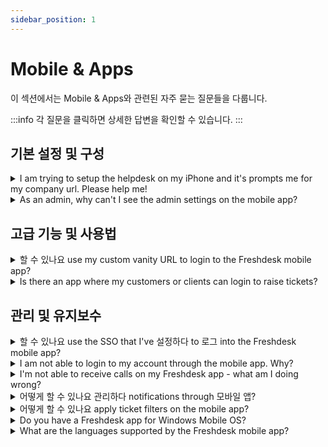 ```yaml
---
sidebar_position: 1
---
```


# Mobile &amp; Apps

이 섹션에서는 Mobile &amp; Apps와 관련된 자주 묻는 질문들을 다룹니다.

:::info
각 질문을 클릭하면 상세한 답변을 확인할 수 있습니다.
:::


## 기본 설정 및 구성

<details>
<summary>I am trying to setup the helpdesk on my iPhone and it's prompts me for my company url. Please help me!</summary>

<p>When you are on the go, you would want to have Freshdesk wired to your phone to track the notifications on the tickets. We do have a mobile app that would help you check tickets, respond to them and track customers as well as social channels. Furthermore, attending calls on the app has never been more convenient as you would be able to return them from the app itself. </p><p><br /></p><p>Once you set this up, the first step would be to enter the company URL which would be the <strong>"</strong><strong>account URL"</strong> (yourcompany.freshdesk.com) that you use to login to the portal. If you are using a custom URL for your Freshdesk Account, you could make use of that as well, while logging in.</p>

</details>

<details>
<summary>As an admin, why can't I see the admin settings on the mobile app?</summary>

<p ><span style={{ fontSize: "16px" }}>As of now, the mobile app is designed for an agent when they are on-the-go and to respond or makes updates to tickets with high priority and need attention when you are away from office. Admin settings would be part of the configuration for workflows and so, it is currently a part of the Web App only and not part of the Freshdesk Mobile App.</span></p><p ><br /></p><p ><span style={{ fontSize: "16px" }}><br /></span></p>

</details>


## 고급 기능 및 사용법

<details>
<summary>할 수 있나요 use my custom vanity URL to login to the Freshdesk mobile app?</summary>

<p>If you are using a custom URL with your Freshdesk Account, you could use the same on the Freshdesk Mobile App, for login. At the same time, the default Freshdesk URL, which would go by YourCompanyName.freshdesk.com would work as well and could also be used for login using the Mobile App.</p>

</details>

<details>
<summary>Is there an app where my customers or clients can login to raise tickets?</summary>

<p ><span style={{ fontSize: "16px" }}>As of now, the Freshdesk Mobile app is only for agents to use on-the-go and not for customers. If you are looking for a customer facing mobile app, leave us an email at support@freshdesk.com and one of our agents will be in touch.</span></p>

</details>


## 관리 및 유지보수

<details>
<summary>할 수 있나요 use the SSO that I've 설정하다 to 로그 into the Freshdesk mobile app?</summary>

<p ><span style={{ fontSize: "16px" }}>Yes, you'll be able to log into your Freshdesk account using the credentials you use for the SSO you have set up. You would also have the option to bypass the SSO and use the normal Freshdesk login.</span></p>

</details>

<details>
<summary>I am not able to login to my account through the mobile app. Why?</summary>

<p>Please verify the Freshdesk URL. It would go by <em>your_company_name</em>.freshdesk.com. Your Username would be your agent email address and you would have to enter your password.</p><p><br /></p><p>Also, if you have SSO, you would have to use your SSO credentials accordingly. Also please open your account in the browser and do the following steps:</p><p><br /></p>Type your URL in the address bar, hit enter and select Login. And then choose the option " Are you an Agent? Login here" and it will redirect you to the Freshworks page. Select "Forgot password" option, enter your email address and a password reset link will be sent to your email. Reset the password using the link and you can log in to the account.<p><br /></p><p>If you continue to face any issues with login, please feel free to write to support@freshdesk.com and one of our agents would get in contact with you to assist you regarding this.</p>

</details>

<details>
<summary>I'm not able to receive calls on my Freshdesk app - what am I doing wrong?</summary>

<p ><span style={{ fontSize: "16px" }}>Can you ensure the following:</span></p><p ><span style={{ fontSize: "16px" }}></span><span style={{ fontSize: "16px" }}><br /></span></p><ul><li><span style={{ fontSize: "16px" }}>Your Freshdesk account is set to accept calls via <strong>Browser/app</strong> (from the Call Button next to the Agent Avatar).</span></li><li><span style={{ fontSize: "16px" }}>The option to allow incoming calls on the app is turned on (under the App Settings). </span></li><li><span style={{ fontSize: "16px" }}>If you are receiving calls from the browser but not on the app, then please ensure the Freshdesk app is running in the background and not closed. </span></li></ul><p ><br /></p><p ><span style={{ fontSize: "16px" }}><span style={{ fontSize: "16px" }}></span><span style={{ fontSize: "16px" }}></span><span style={{ fontSize: "16px" }}></span><span style={{ fontSize: "16px" }}>Please write to <strong>support@freshdesk.com</strong> if you are facing issues in finding the options listed above.</span></span></p>

</details>

<details>
<summary>어떻게 할 수 있나요 관리하다 notifications through 모바일 앱?</summary>

<p>Using your Freshdesk Mobile App, you would be able to receive notifications on ticket updates. In your Mobile App, navigate to <strong>Settings--&gt;Ticket Notifications</strong>. There, you would be able to manage the push notifications you would like to receive, by Turning On/Off the listed options.</p><p><br /></p><p>You could also change the Notification Tone or turn on/off the Vibrate option from the same menu. The changes would get auto-saved.</p>

</details>

<details>
<summary>어떻게 할 수 있나요 apply ticket filters on the mobile app?</summary>

<p class="fd-toc"><strong>TABLE OF CONTENTS</strong></p><ul><li><a href="#%E2%80%8B"></a><a href="#Working-with-filters">Working with filters</a></li><li><a href="#Viewing-filtered-tickets%C2%A0">Viewing filtered tickets&nbsp;</a></li><li><a href="#The-ticket-list-view-lets-you-check-the-tickets-with-a-list-of-filters-automatically-applied.-Each-time-you-choose-a-view,-the-tickets-will-be-displayed-with-a-list-of-filters-applied.-For-example,-as-an-admin,-you-may-want-to-view-the-list-of-unresolved-tickets-daily.-You-can-simply-choose-" dir="ltr"></a><a href="#Viewing-custom-filters">Viewing custom filters</a></li></ul><p><br /></p><p dir="ltr" id="​​Working-with-filters-on-the-mobile-app-can-save-you-time-and-help-you-stay-organized-when-managing-your-customer-support-tickets-on-the-go.-By-using-filters,-you-can-quickly-find-the-tickets-you-need-to-work-on-and-ensure-that-you're-providing-timely-and-effective-support-to-your-customers.&nbsp;">Working with filters on the mobile app can save you time and help you stay organized when managing your customer support tickets on the go. By using filters, you can quickly find the tickets you need to work on and ensure that you're providing timely and effective support to your customers.&nbsp;</p><p dir="ltr" id="Freshdesk-mobile-app-allows-users-to-use-default-and-custom-drop-down-fields-in-Freshdesk-as-filters-to-find-a-specific-list-of-tickets.-You-can-sort-through-tickets-based-on-agents,-group-type,-created-time,-resolution-due-date,-and-other-criteria.-&nbsp;With-ticket-filters,-you-can:&nbsp;">Freshdesk mobile app on Andriod and iOS both, allows users to use default and custom drop-down fields in Freshdesk as filters to find a specific list of tickets. You can sort through tickets based on agents, group type, created time, resolution due date, and other criteria. With ticket filters, you can:&nbsp;</p><ul ><li >Search for a specific ticket using the global search&nbsp;</li><li >Create custom views for all the frequently accessed ticket lists</li><li style={{ fontSize: "14px" }}>Search for tickets on the fly using the ticket filter</li></ul><h2 dir="ltr" id="Working-with-filters" style={{ lineHeight: "1.75", marginBottom: "0pt", fontSize: "14px" }}><span style={{ fontSize: "16px" }}><strong >Working with filters</strong></span></h2><p dir="ltr" style={{ lineHeight: "1.92", marginBottom: "0pt", fontSize: "14px" }}><span style={{ fontSize: "14px" }}>Freshdesk app provides a wide range of filters that help you narrow down your ticket views based on your preference. For example, the Priority field allows you to filter and view tickets based on the ticket priority - High, low, medium, or urgent.</span></p><p dir="ltr" style={{ lineHeight: "1.92", marginBottom: "0pt", fontSize: "14px" }}><span style={{ fontSize: "14px" }}>You can filter the tickets by source, type, status, agents assigned to, tags, products, and even the custom fields that you have created.</span></p><p dir="ltr" style={{ lineHeight: "1.92", marginBottom: "0pt", fontSize: "14px" }}><span style={{ fontSize: "14px" }}>Also, you can view the tickets based on various date and time filters and further choose a day or specific time period. For example, &nbsp;you can view the tickets resolved or closed in the past 1 hour.</span></p><ul style={{ fontSize: "14px" }}><li style={{ fontSize: "14px" }}><span style={{ fontSize: "14px" }}>Created: View tickets based on the ticket creation date or time.</span></li><li style={{ fontSize: "14px" }}><span style={{ fontSize: "14px" }}>Closed at:&nbsp;View tickets closed at a particular time or day.</span></li><li style={{ fontSize: "14px" }}><span style={{ fontSize: "14px" }}>Resolved at: View tickets resolved at a particular time or day</span></li><li style={{ fontSize: "14px" }}><span style={{ fontSize: "14px" }}>Resolution due by: View tickets that must be resolved before a particular day or time.</span></li></ul><p style={{ fontSize: "14px" }}><span style={{ fontSize: "14px" }}><br /></span></p><h2 dir="ltr" id="Viewing-filtered-tickets&nbsp;" style={{ lineHeight: "1.75", marginBottom: "0pt", fontSize: "14px" }}><span style={{ fontSize: "16px" }}><strong >Viewing filtered tickets</strong></span><span style={{ fontSize: "14px" }}>&nbsp;</span></h2><p dir="ltr" id="The-ticket-list-view-lets-you-check-the-tickets-with-a-list-of-filters-automatically-applied.-Each-time-you-choose-a-view,-the-tickets-will-be-displayed-with-a-list-of-filters-applied.-For-example,-as-an-admin,-you-may-want-to-view-the-list-of-unresolved-tickets-daily.-You-can-simply-choose-"All-unresolved-tickets"-default-ticket-view.&nbsp;The-ticket-list-views-save-you-time-and-help-you-quickly-identify-tickets-based-on-your-preference.&nbsp;" style={{ lineHeight: "1.75", marginBottom: "0pt", fontSize: "14px" }}><span dir="ltr" style={{ fontSize: "14px" }}>The ticket list view lets you check the tickets with a list of filters automatically applied. Each time you choose a view, the tickets will be displayed with a list of filters applied. For example, as an admin, you may want to view the list of unresolved tickets daily. You can simply choose "All unresolved tickets" default ticket view.&nbsp;</span><span style={{ fontSize: "14px" }}>The ticket list views save you time and help you quickly identify tickets based on your preference.&nbsp;</span></p><p ><br /></p><p dir="ltr" style={{ lineHeight: "1.92", marginBottom: "0pt" }}><span style={{ fontSize: "12pt", fontFamily: "Arial"", color: "rgb(51, 51, 51)", fontWeight: "400" }}><span style={{ border: "none", display: "inline-block", overflow: "hidden", width: "268px", height: "587px" }}><img src="#" width="268" height="587" class="fr-fic fr-dii" /></span></span></p><p dir="ltr"><span style={{ fontSize: "14px" }}>The ticket filtering feature on a Freshdesk mobile app is easy and straightforward. Here are the primary steps to follow:</span></p><ol style={{ marginBottom: "0px", paddingInlineStart: "48px", fontSize: "14px" }}><li style={{ fontSize: "14px" }}><p style={{ fontSize: "14px" }}><span style={{ fontSize: "14px" }}>Open the Freshdesk app on your mobile.</span></p></li><li style={{ fontSize: "14px" }}><p style={{ fontSize: "14px" }}><span style={{ fontSize: "14px" }}>Tap on the "Tickets" tab to view your tickets.</span></p></li><li style={{ fontSize: "14px" }}><p style={{ fontSize: "14px" }}><span style={{ fontSize: "14px" }}>Click on the three dots next to the search icon on the top right corner of your screen, within the tickets tab.</span></p></li><li style={{ fontSize: "14px" }}><p style={{ fontSize: "14px" }}><span style={{ fontSize: "14px" }}>Tap on the filtering option, and a menu of filter options as drop-down fields will appear.</span></p></li><li style={{ fontSize: "14px" }}><p style={{ fontSize: "14px" }}><span style={{ fontSize: "14px" }}>Select the drop-down field that best suits your needs, and the associated options will pop-up from the bottom of the screen.</span></p></li></ol><p style={{ fontSize: "14px" }}><br /></p><p style={{ fontSize: "14px" }}><br /></p><p dir="ltr"><span style={{ fontSize: "14px" }}><img src="#" width="196" height="433" class="fr-fic fr-dii" />&nbsp;</span></p><p dir="ltr" style={{ boxSizing: "border-box", margin: "0px", fontSize: "13px", lineHeight: "18px", wordBreak: "normal", overflowWrap: "break-word" }}><span dir="ltr" style={{ boxSizing: "border-box", fontSize: "14px" }}>&nbsp; &nbsp; &nbsp; &nbsp; &nbsp;6. You can also reset the filters by clicking the ‘Reset filters’ button.</span></p><p dir="ltr"><br /></p><p style={{ fontSize: "14px" }}><span style={{ fontSize: "14px" }}><br /></span></p><p dir="ltr" style={{ lineHeight: "1.92", marginBottom: "0pt", fontSize: "14px" }}><span style={{ fontSize: "14px" }}><img src="#" width="261" height="161" class="fr-fic fr-dii" /></span></p><p dir="ltr" style={{ lineHeight: "1.92", marginBottom: "0pt", fontSize: "14px" }}><span style={{ fontSize: "14px" }}>Once you have selected the desired filter option from the drop-down, click on the ‘Apply filters’, and the ticket list will automatically update to display only the tickets that meet the selected criteria.</span></p><p style={{ fontSize: "14px" }}><span style={{ fontSize: "14px" }}><br /></span></p><h2 dir="ltr" id="Viewing-custom-filters"><strong ><span style={{ fontSize: "16px" }}>Viewing custom filters</span></strong></h2><p ><span dir="ltr" style={{ fontSize: "14px" }}>You can, however, create custom views on the web browser and then access them through the Mobile App. The list of custom views would be available at the top of the tickets list, on the Mobile App, from which you could choose a custom view.</span></p><p dir="ltr"><strong dir="ltr">For more details on ticket filters <a href="https://support.freshdesk.com/en/support/solutions/articles/37559-working-with-the-ticket-list-view#Working-with-filters">click here</a></strong><a href="https://support.freshdesk.com/en/support/solutions/articles/37559-working-with-the-ticket-list-view#Working-with-filters"></a></p><p ><br /></p>

</details>

<details>
<summary>Do you have a Freshdesk app for Windows Mobile OS?</summary>

<p ><span style={{ fontSize: "16px" }}>As of now, our apps are only for iOS and Android and we do not have a Windows Mobile App currently. However, this is a part of our Product Enhancement Roadmap.</span></p>

</details>

<details>
<summary>What are the languages supported by the Freshdesk mobile app?</summary>

<p dir="ltr" style={{ lineHeight: "1.38", marginBottom: "0pt" }}><span style={{ fontSize: "14px", fontFamily: "Arial, Helvetica, sans-serif", color: "rgb(0, 0, 0)", fontWeight: "400" }}>The Freshdesk mobile app currently supports 18 different languages and here is the list of those languages: </span><span style={{ color: "rgb(0, 0, 0)" }}><span style={{ fontSize: "14px" }}><span style={{ fontFamily: "Arial,Helvetica,sans-serif" }}><span style={{ fontWeight: "400" }}><br /><br /></span></span></span></span></p><div align="left" dir="ltr" style={{ marginLeft: "0pt" }}><table style={{ border: "none", borderCollapse: "collapse" }}><tbody><tr style={{ height: "0pt" }}><td style={{ width: "33.3333%", backgroundColor: "rgb(255, 255, 255)", verticalAlign: "top" }}><p dir="ltr" style={{ lineHeight: "1.38", marginBottom: "0pt" }}><span style={{ color: "rgb(0, 0, 0)" }}><span style={{ fontSize: "14px" }}><span style={{ fontFamily: "Arial,Helvetica,sans-serif" }}><span style={{ fontWeight: "400" }}>English</span></span></span></span></p><span style={{ color: "rgb(0, 0, 0)" }}><span style={{ fontSize: "14px" }}><span style={{ fontFamily: "Arial,Helvetica,sans-serif" }}><br /></span></span></span></td><td style={{ width: "33.121%", backgroundColor: "rgb(255, 255, 255)", verticalAlign: "middle" }}><p dir="ltr" style={{ lineHeight: "1.38", marginBottom: "0pt" }}><span style={{ color: "rgb(0, 0, 0)" }}><span style={{ fontSize: "14px" }}><span style={{ fontFamily: "Arial,Helvetica,sans-serif" }}><span style={{ fontWeight: "400" }}>Chinese (simplified)</span></span></span></span></p><span style={{ color: "rgb(0, 0, 0)" }}><span style={{ fontSize: "14px" }}><span style={{ fontFamily: "Arial,Helvetica,sans-serif" }}><br /></span></span></span></td><td style={{ width: "33.3333%", verticalAlign: "top" }}><span style={{ color: "rgb(0, 0, 0)" }}><span style={{ fontSize: "14px" }}><span style={{ fontFamily: "Arial,Helvetica,sans-serif" }}>Hungarian<br /></span></span></span></td></tr><tr style={{ height: "0pt" }}><td style={{ width: "33.3333%", backgroundColor: "rgb(255, 255, 255)", verticalAlign: "middle" }}><p dir="ltr" style={{ lineHeight: "1.38", marginBottom: "0pt" }}><span style={{ color: "rgb(0, 0, 0)" }}><span style={{ fontSize: "14px" }}><span style={{ fontFamily: "Arial,Helvetica,sans-serif" }}><span style={{ fontWeight: "400" }}>French</span></span></span></span></p><span style={{ color: "rgb(0, 0, 0)" }}><span style={{ fontSize: "14px" }}><span style={{ fontFamily: "Arial,Helvetica,sans-serif" }}><br /></span></span></span></td><td style={{ width: "33.121%", backgroundColor: "rgb(255, 255, 255)", verticalAlign: "middle" }}><p dir="ltr" style={{ lineHeight: "1.38", marginBottom: "0pt" }}><span style={{ color: "rgb(0, 0, 0)" }}><span style={{ fontSize: "14px" }}><span style={{ fontFamily: "Arial,Helvetica,sans-serif" }}><span style={{ fontWeight: "400" }}>Thai</span></span></span></span></p><span style={{ color: "rgb(0, 0, 0)" }}><span style={{ fontSize: "14px" }}><span style={{ fontFamily: "Arial,Helvetica,sans-serif" }}><br /></span></span></span></td><td style={{ width: "33.3333%", verticalAlign: "top" }}><span style={{ color: "rgb(0, 0, 0)" }}><span style={{ fontSize: "14px" }}><span style={{ fontFamily: "Arial,Helvetica,sans-serif" }}>Italian<br /></span></span></span></td></tr><tr style={{ height: "0pt" }}><td style={{ width: "33.3333%", backgroundColor: "rgb(255, 255, 255)", verticalAlign: "middle" }}><p dir="ltr" style={{ lineHeight: "1.38", marginBottom: "0pt" }}><span style={{ color: "rgb(0, 0, 0)" }}><span style={{ fontSize: "14px" }}><span style={{ fontFamily: "Arial,Helvetica,sans-serif" }}><span style={{ fontWeight: "400" }}>Dutch</span></span></span></span></p><span style={{ color: "rgb(0, 0, 0)" }}><span style={{ fontSize: "14px" }}><span style={{ fontFamily: "Arial,Helvetica,sans-serif" }}><br /></span></span></span></td><td style={{ width: "33.121%", backgroundColor: "rgb(255, 255, 255)", verticalAlign: "middle" }}><p dir="ltr" style={{ lineHeight: "1.38", marginBottom: "0pt" }}><span style={{ color: "rgb(0, 0, 0)" }}><span style={{ fontSize: "14px" }}><span style={{ fontFamily: "Arial,Helvetica,sans-serif" }}><span style={{ fontWeight: "400" }}>Malay</span></span></span></span></p><span style={{ color: "rgb(0, 0, 0)" }}><span style={{ fontSize: "14px" }}><span style={{ fontFamily: "Arial,Helvetica,sans-serif" }}><br /></span></span></span></td><td style={{ width: "33.3333%", verticalAlign: "top" }}><span style={{ color: "rgb(0, 0, 0)" }}><span style={{ fontSize: "14px" }}><span style={{ fontFamily: "Arial,Helvetica,sans-serif" }}>Polish<br /></span></span></span></td></tr><tr style={{ height: "0pt" }}><td style={{ width: "33.3333%", backgroundColor: "rgb(255, 255, 255)", verticalAlign: "middle" }}><p dir="ltr" style={{ lineHeight: "1.38", marginBottom: "0pt" }}><span style={{ color: "rgb(0, 0, 0)" }}><span style={{ fontSize: "14px" }}><span style={{ fontFamily: "Arial,Helvetica,sans-serif" }}><span style={{ fontWeight: "400" }}>Spanish</span></span></span></span></p><span style={{ color: "rgb(0, 0, 0)" }}><span style={{ fontSize: "14px" }}><span style={{ fontFamily: "Arial,Helvetica,sans-serif" }}><br /></span></span></span></td><td style={{ width: "33.121%", backgroundColor: "rgb(255, 255, 255)", verticalAlign: "middle" }}><p dir="ltr" style={{ lineHeight: "1.38", marginBottom: "0pt" }}><span style={{ color: "rgb(0, 0, 0)" }}><span style={{ fontSize: "14px" }}><span style={{ fontFamily: "Arial,Helvetica,sans-serif" }}><span style={{ fontWeight: "400" }}>Bahasa</span></span></span></span></p><span style={{ color: "rgb(0, 0, 0)" }}><span style={{ fontSize: "14px" }}><span style={{ fontFamily: "Arial,Helvetica,sans-serif" }}><br /></span></span></span></td><td style={{ width: "33.3333%", verticalAlign: "top" }}><span style={{ color: "rgb(0, 0, 0)" }}><span style={{ fontSize: "14px" }}><span style={{ fontFamily: "Arial,Helvetica,sans-serif" }}>Swedish<br /></span></span></span></td></tr><tr style={{ height: "0pt" }}><td style={{ width: "33.3333%", backgroundColor: "rgb(255, 255, 255)", verticalAlign: "middle" }}><p dir="ltr" style={{ lineHeight: "1.38", marginBottom: "0pt" }}><span style={{ color: "rgb(0, 0, 0)" }}><span style={{ fontSize: "14px" }}><span style={{ fontFamily: "Arial,Helvetica,sans-serif" }}><span style={{ fontWeight: "400" }}>Portuguese</span></span></span></span></p><span style={{ color: "rgb(0, 0, 0)" }}><span style={{ fontSize: "14px" }}><span style={{ fontFamily: "Arial,Helvetica,sans-serif" }}><br /></span></span></span></td><td style={{ width: "33.121%", backgroundColor: "rgb(255, 255, 255)", verticalAlign: "middle" }}><p dir="ltr" style={{ lineHeight: "1.38", marginBottom: "0pt" }}><span style={{ color: "rgb(0, 0, 0)" }}><span style={{ fontSize: "14px" }}><span style={{ fontFamily: "Arial,Helvetica,sans-serif" }}><span style={{ fontWeight: "400" }}>Danish</span></span></span></span></p><span style={{ color: "rgb(0, 0, 0)" }}><span style={{ fontSize: "14px" }}><span style={{ fontFamily: "Arial,Helvetica,sans-serif" }}><br /></span></span></span></td><td style={{ width: "33.3333%", verticalAlign: "top" }}><span style={{ color: "rgb(0, 0, 0)" }}><span style={{ fontSize: "14px" }}><span style={{ fontFamily: "Arial,Helvetica,sans-serif" }}>Turkish<br /></span></span></span></td></tr><tr style={{ height: "0pt" }}><td style={{ width: "33.3333%", backgroundColor: "rgb(255, 255, 255)", verticalAlign: "middle" }}><p dir="ltr" style={{ lineHeight: "1.38", marginBottom: "0pt" }}><span style={{ color: "rgb(0, 0, 0)" }}><span style={{ fontSize: "14px" }}><span style={{ fontFamily: "Arial,Helvetica,sans-serif" }}><span style={{ fontWeight: "400" }}>Chinese (traditional)</span></span></span></span></p><span style={{ color: "rgb(0, 0, 0)" }}><span style={{ fontSize: "14px" }}><span style={{ fontFamily: "Arial,Helvetica,sans-serif" }}><br /></span></span></span></td><td style={{ width: "33.121%", backgroundColor: "rgb(255, 255, 255)", verticalAlign: "middle" }}><p dir="ltr" style={{ lineHeight: "1.38", marginBottom: "0pt" }}><span style={{ color: "rgb(0, 0, 0)" }}><span style={{ fontSize: "14px" }}><span style={{ fontFamily: "Arial,Helvetica,sans-serif" }}><span style={{ fontWeight: "400" }}>Finnish</span></span></span></span></p><span style={{ color: "rgb(0, 0, 0)" }}><span style={{ fontSize: "14px" }}><span style={{ fontFamily: "Arial,Helvetica,sans-serif" }}><br /></span></span></span></td><td style={{ width: "33.3333%", verticalAlign: "top" }}><p dir="ltr" style={{ lineHeight: "1.38", marginBottom: "0pt" }}><span style={{ color: "rgb(0, 0, 0)" }}><span style={{ fontSize: "14px" }}><span style={{ fontFamily: "Arial,Helvetica,sans-serif" }}><span style={{ fontWeight: "400" }}>Vietnamese</span></span></span></span></p><span style={{ color: "rgb(0, 0, 0)" }}><span style={{ fontSize: "14px" }}><span style={{ fontFamily: "Arial,Helvetica,sans-serif" }}><br /></span></span></span></td></tr></tbody></table></div><p><span style={{ color: "rgb(0, 0, 0)" }}><span style={{ fontSize: "14px" }}><span style={{ fontFamily: "Arial,Helvetica,sans-serif" }}><br /></span></span></span></p><p><span style={{ color: "rgb(0, 0, 0)" }}><span style={{ fontSize: "14px" }}><span style={{ fontFamily: "Arial,Helvetica,sans-serif" }}><span style={{ fontWeight: "400" }}>These languages are </span></span></span></span><span style={{ fontSize: "14px", fontFamily: "Arial, Helvetica, sans-serif", color: "rgb(0, 0, 0)", fontWeight: "400" }}>applicable for both support agents as well as field technician views and on both Android &amp; iOS.</span><span style={{ fontSize: "11.5pt", fontFamily: "Arial", color: "rgb(5, 5, 5)", fontWeight: "400" }}><br /></span></p>

</details>

